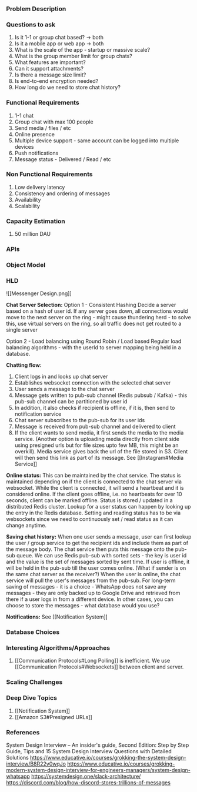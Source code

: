 ### Problem Description


### Questions to ask
1. Is it 1-1 or group chat based? -> both
2. Is it a mobile app or web app -> both
3. What is the scale of the app - startup or massive scale?
4. What is the group member limit for group chats?
5. What features are important?
6. Can it support attachments?
7. Is there a message size limit?
8. Is end-to-end encryption needed?
9. How long do we need to store chat history?

### Functional Requirements
1. 1-1 chat
2. Group chat with max 100 people 
3. Send media / files / etc
4. Online presence
5. Multiple device support - same account can be logged into multiple devices 
6. Push notifications 
7. Message status - Delivered / Read / etc

### Non Functional Requirements
1. Low delivery latency 
2. Consistency and ordering of messages
3. Availability
4. Scalability

### Capacity Estimation
1. 50 million DAU 

### APIs


### Object Model


### HLD

![[Messenger Design.png]]

**Chat Server Selection:**
Option 1 - Consistent Hashing
Decide a server based on a hash of user id. If any server goes down, all connections would move to the next server on the ring - might cause thundering herd - to solve this, use virtual servers on the ring, so all traffic does not get routed to a single server 

Option 2 - Load balancing using Round Robin / Load based
Regular load balancing algorithms - with the userId to server mapping being held in a database. 

**Chatting flow:**
1. Client logs in and looks up chat server 
2. Establishes websocket connection with the selected chat server 
3. User sends a message to the chat server 
4. Message gets written to pub-sub channel (Redis pubsub / Kafka) - this pub-sub channel can be partitioned by user id 
5. In addition, it also checks if recipient is offline, if it is, then send to notification service
6. Chat server subscribes to the pub-sub for its user ids 
7. Message is received from pub-sub channel and delivered to client 
8. If the client wants to send media, it first sends the media to the media service. (Another option is uploading media directly from client side using presigned urls but for file sizes upto few MB, this might be an overkill). Media service gives back the url of the file stored in S3. Client will then send this link as part of its message. See [[Instagram#Media Service]]

**Online status:**
This can be maintained by the chat service. The status is maintained depending on if the client is connected to the chat server via websocket. While the client is connected, it will send a heartbeat and it is considered online. If the client goes offline, i.e. no heartbeats for over 10 seconds, client can be marked offline. Status is stored / updated in a distributed Redis cluster. Lookup for a user status can happen by looking up the entry in the Redis database. Setting and reading status has to be via websockets since we need to continuously set / read status as it can change anytime. 

**Saving chat history:**
When one user sends a message, user can first lookup the user / group service to get the recipient ids and include them as part of the message body. The chat service then puts this message onto the pub-sub queue. We can use Redis pub-sub with sorted sets - the key is user id and the value is the set of messages sorted by sent time. If user is offline, it will be held in the pub-sub till the user comes online. (What if sender is on the same chat server as the receiver?) When the user is online, the chat service will pull the user's messages from the pub-sub. For long-term saving of messages - it is a choice - WhatsApp does not save any messages - they are only backed up to Google Drive and retrieved from there if a user logs in from a different device. In other cases, you can choose to store the messages - what database would you use?

**Notifications:**
See [[Notification System]]


### Database Choices


### Interesting Algorithms/Approaches
1. [[Communication Protocols#Long Polling]] is inefficient. We use [[Communication Protocols#Websockets]] between client and server. 

### Scaling Challenges


### Deep Dive Topics
1. [[Notification System]]
2. [[Amazon S3#Presigned URLs]]

### References

System Design Interview – An insider's guide, Second Edition: Step by Step Guide, Tips and 15 System Design Interview Questions with Detailed Solutions
https://www.educative.io/courses/grokking-the-system-design-interview/B8R22v0wqJo
https://www.educative.io/courses/grokking-modern-system-design-interview-for-engineers-managers/system-design-whatsapp
https://systemdesign.one/slack-architecture/ 
https://discord.com/blog/how-discord-stores-trillions-of-messages